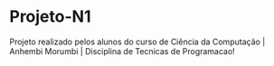# Projeto-N1
Projeto realizado pelos alunos do curso de Ciência da Computação | Anhembi Morumbi | Disciplina de Tecnicas de Programacao!
